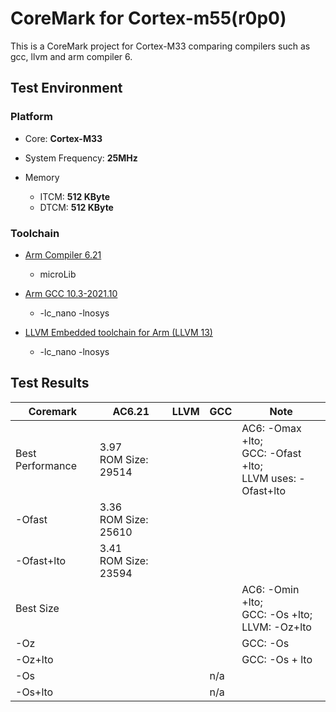 # CoreMark for Cortex-m55(r0p0)
This is a CoreMark project for Cortex-M33 comparing compilers such as gcc, llvm and arm compiler 6.



## Test Environment

### Platform

- Core: **Cortex-M33**

* System Frequency: **25MHz**

* Memory
  * ITCM: **512 KByte**
  * DTCM: **512 KByte**



### Toolchain

- [Arm Compiler 6.21](https://developer.arm.com/tools-and-software/embedded/arm-compiler/downloads/version-6)
  - microLib

- [Arm GCC 10.3-2021.10](https://developer.arm.com/tools-and-software/open-source-software/developer-tools/gnu-toolchain/gnu-rm/downloads)
  - -lc_nano -lnosys

- [LLVM Embedded toolchain for Arm (LLVM 13)](https://github.com/ARM-software/LLVM-embedded-toolchain-for-Arm/releases)
  - -lc_nano -lnosys




## Test Results

| Coremark         | AC6.21                    | LLVM | GCC  | Note                                                         |
| ---------------- | ------------------------- | ---- | ---- | ------------------------------------------------------------ |
| Best Performance | 3.97<br />ROM Size: 29514 |      |      | AC6: -Omax +lto;<br />GCC: -Ofast +lto;<br />LLVM uses: -Ofast+lto |
| -Ofast           | 3.36<br />ROM Size: 25610 |      |      |                                                              |
| -Ofast+lto       | 3.41<br />ROM Size: 23594 |      |      |                                                              |
| Best Size        |                           |      |      | AC6: -Omin +lto;<br />GCC: -Os +lto;<br />LLVM: -Oz+lto      |
| -Oz              |                           |      |      | GCC: -Os                                                     |
| -Oz+lto          |                           |      |      | GCC: -Os + lto                                               |
| -Os              |                           |      | n/a  |                                                              |
| -Os+lto          |                           |      | n/a  |                                                              |

